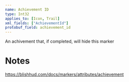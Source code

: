 ```yaml
---
name: Achievement ID
type: Int32
applies_to: [Icon, Trail]
xml_fields: ["AchievementId"]
protobuf_field: achievement_id
---
```

An achivement that, if completed, will hide this marker

Notes
=====

https://blishhud.com/docs/markers/attributes/achievement
